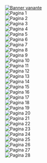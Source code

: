 <div class="flex tw-qw" style="opacity: 1; margin-right: 0px;"><div></div><a class="flex tw-as tw-rl tw-vp tw-dea" rel="noopener noreferrer" href="/manga/27570/venante"><img alt="Banner vanante" class="tw-zba" src="https://black.slimeread.com/users/115/1739319177044-banner_Venante.png" style="filter: invert(0);"></a><div></div><div class="flex tw-as tw-rl tw-vp tw-dea"><img alt="Pagina 1 " class="tw-zba tw-hm filter  " src="https://black.slimeread.com/56ba9bf3-2d9f-43a9-b041-635fc8afae10/2555dc69-feb5-4590-9cab-983b1f3b2e9f/_11139_96_0.png" style="filter: invert(0);"></div><div class="flex tw-as tw-rl tw-vp tw-dea"><img alt="Pagina 2 " class="tw-zba tw-hm filter  " src="https://black.slimeread.com/56ba9bf3-2d9f-43a9-b041-635fc8afae10/2555dc69-feb5-4590-9cab-983b1f3b2e9f/_11139_96_1.png" style="filter: invert(0);"></div><div class="flex tw-as tw-rl tw-vp tw-dea"><img alt="Pagina 3 " class="tw-zba tw-hm filter  " src="https://black.slimeread.com/56ba9bf3-2d9f-43a9-b041-635fc8afae10/2555dc69-feb5-4590-9cab-983b1f3b2e9f/_11139_96_2.png" style="filter: invert(0);"></div><div class="flex tw-as tw-rl tw-vp tw-dea"><img alt="Pagina 4 " class="tw-zba tw-hm filter  " src="https://black.slimeread.com/56ba9bf3-2d9f-43a9-b041-635fc8afae10/2555dc69-feb5-4590-9cab-983b1f3b2e9f/_11139_96_3.png" style="filter: invert(0);"></div><div class="flex tw-as tw-rl tw-vp tw-dea"><img alt="Pagina 5 " class="tw-zba tw-hm filter  " src="https://black.slimeread.com/56ba9bf3-2d9f-43a9-b041-635fc8afae10/2555dc69-feb5-4590-9cab-983b1f3b2e9f/_11139_96_4.png" style="filter: invert(0);"></div><div class="flex tw-as tw-rl tw-vp tw-dea"><img alt="Pagina 6 " class="tw-zba tw-hm filter  " src="https://black.slimeread.com/56ba9bf3-2d9f-43a9-b041-635fc8afae10/2555dc69-feb5-4590-9cab-983b1f3b2e9f/_11139_96_5.png" style="filter: invert(0);"></div><div class="flex tw-as tw-rl tw-vp tw-dea"><img alt="Pagina 7 " class="tw-zba tw-hm filter  " src="https://black.slimeread.com/56ba9bf3-2d9f-43a9-b041-635fc8afae10/2555dc69-feb5-4590-9cab-983b1f3b2e9f/_11139_96_6.png" style="filter: invert(0);"></div><div class="flex tw-as tw-rl tw-vp tw-dea"><img alt="Pagina 8 " class="tw-zba tw-hm filter  " src="https://black.slimeread.com/56ba9bf3-2d9f-43a9-b041-635fc8afae10/2555dc69-feb5-4590-9cab-983b1f3b2e9f/_11139_96_7.png" style="filter: invert(0);"></div><div class="flex tw-as tw-rl tw-vp tw-dea"><img alt="Pagina 9 " class="tw-zba tw-hm filter  " src="https://black.slimeread.com/56ba9bf3-2d9f-43a9-b041-635fc8afae10/2555dc69-feb5-4590-9cab-983b1f3b2e9f/_11139_96_8.png" style="filter: invert(0);"></div><div class="flex tw-as tw-rl tw-vp tw-dea"><img alt="Pagina 10 " class="tw-zba tw-hm filter  " src="https://black.slimeread.com/56ba9bf3-2d9f-43a9-b041-635fc8afae10/2555dc69-feb5-4590-9cab-983b1f3b2e9f/_11139_96_9.png" style="filter: invert(0);"></div><div class="flex tw-as tw-rl tw-vp tw-dea"><img alt="Pagina 11 " class="tw-zba tw-hm filter  " src="https://black.slimeread.com/56ba9bf3-2d9f-43a9-b041-635fc8afae10/2555dc69-feb5-4590-9cab-983b1f3b2e9f/_11139_96_10.png" style="filter: invert(0);"></div><div class="flex tw-as tw-rl tw-vp tw-dea"><img alt="Pagina 12 " class="tw-zba tw-hm filter  " src="https://black.slimeread.com/56ba9bf3-2d9f-43a9-b041-635fc8afae10/2555dc69-feb5-4590-9cab-983b1f3b2e9f/_11139_96_11.png" style="filter: invert(0);"></div><div class="flex tw-as tw-rl tw-vp tw-dea"><img alt="Pagina 13 " class="tw-zba tw-hm filter  " src="https://black.slimeread.com/56ba9bf3-2d9f-43a9-b041-635fc8afae10/2555dc69-feb5-4590-9cab-983b1f3b2e9f/_11139_96_12.png" style="filter: invert(0);"></div><div class="flex tw-as tw-rl tw-vp tw-dea"><img alt="Pagina 14 " class="tw-zba tw-hm filter  " src="https://black.slimeread.com/56ba9bf3-2d9f-43a9-b041-635fc8afae10/2555dc69-feb5-4590-9cab-983b1f3b2e9f/_11139_96_13.png" style="filter: invert(0);"></div><div class="flex tw-as tw-rl tw-vp tw-dea"><img alt="Pagina 15 " class="tw-zba tw-hm filter  " src="https://black.slimeread.com/56ba9bf3-2d9f-43a9-b041-635fc8afae10/2555dc69-feb5-4590-9cab-983b1f3b2e9f/_11139_96_14.png" style="filter: invert(0);"></div><div class="flex tw-as tw-rl tw-vp tw-dea"><img alt="Pagina 16 " class="tw-zba tw-hm filter  " src="https://black.slimeread.com/56ba9bf3-2d9f-43a9-b041-635fc8afae10/2555dc69-feb5-4590-9cab-983b1f3b2e9f/_11139_96_15.png" style="filter: invert(0);"></div><div class="flex tw-as tw-rl tw-vp tw-dea"><img alt="Pagina 17 " class="tw-zba tw-hm filter  " src="https://black.slimeread.com/56ba9bf3-2d9f-43a9-b041-635fc8afae10/2555dc69-feb5-4590-9cab-983b1f3b2e9f/_11139_96_16.png" style="filter: invert(0);"></div><div class="flex tw-as tw-rl tw-vp tw-dea"><img alt="Pagina 18 " class="tw-zba tw-hm filter  " src="https://black.slimeread.com/56ba9bf3-2d9f-43a9-b041-635fc8afae10/2555dc69-feb5-4590-9cab-983b1f3b2e9f/_11139_96_17.png" style="filter: invert(0);"></div><div class="flex tw-as tw-rl tw-vp tw-dea"><img alt="Pagina 19 " class="tw-zba tw-hm filter  " src="https://black.slimeread.com/56ba9bf3-2d9f-43a9-b041-635fc8afae10/2555dc69-feb5-4590-9cab-983b1f3b2e9f/_11139_96_18.png" style="filter: invert(0);"></div><div class="flex tw-as tw-rl tw-vp tw-dea"><img alt="Pagina 20 " class="tw-zba tw-hm filter  " src="https://black.slimeread.com/56ba9bf3-2d9f-43a9-b041-635fc8afae10/2555dc69-feb5-4590-9cab-983b1f3b2e9f/_11139_96_19.png" style="filter: invert(0);"></div><div class="flex tw-as tw-rl tw-vp tw-dea"><img alt="Pagina 21 " class="tw-zba tw-hm filter  " src="https://black.slimeread.com/56ba9bf3-2d9f-43a9-b041-635fc8afae10/2555dc69-feb5-4590-9cab-983b1f3b2e9f/_11139_96_20.png" style="filter: invert(0);"></div><div class="flex tw-as tw-rl tw-vp tw-dea"><img alt="Pagina 22 " class="tw-zba tw-hm filter  " src="https://black.slimeread.com/56ba9bf3-2d9f-43a9-b041-635fc8afae10/2555dc69-feb5-4590-9cab-983b1f3b2e9f/_11139_96_21.png" style="filter: invert(0);"></div><div class="flex tw-as tw-rl tw-vp tw-dea"><img alt="Pagina 23 " class="tw-zba tw-hm filter  " src="https://black.slimeread.com/56ba9bf3-2d9f-43a9-b041-635fc8afae10/2555dc69-feb5-4590-9cab-983b1f3b2e9f/_11139_96_22.png" style="filter: invert(0);"></div><div class="flex tw-as tw-rl tw-vp tw-dea"><img alt="Pagina 24 " class="tw-zba tw-hm filter  " src="https://black.slimeread.com/56ba9bf3-2d9f-43a9-b041-635fc8afae10/2555dc69-feb5-4590-9cab-983b1f3b2e9f/_11139_96_23.png" style="filter: invert(0);"></div><div class="flex tw-as tw-rl tw-vp tw-dea"><img alt="Pagina 25 " class="tw-zba tw-hm filter  " src="https://black.slimeread.com/56ba9bf3-2d9f-43a9-b041-635fc8afae10/2555dc69-feb5-4590-9cab-983b1f3b2e9f/_11139_96_24.png" style="filter: invert(0);"></div><div class="flex tw-as tw-rl tw-vp tw-dea"><img alt="Pagina 26 " class="tw-zba tw-hm filter  " src="https://black.slimeread.com/56ba9bf3-2d9f-43a9-b041-635fc8afae10/2555dc69-feb5-4590-9cab-983b1f3b2e9f/_11139_96_25.png" style="filter: invert(0);"></div><div class="flex tw-as tw-rl tw-vp tw-dea"><img alt="Pagina 27 " class="tw-zba tw-hm filter  " src="https://black.slimeread.com/56ba9bf3-2d9f-43a9-b041-635fc8afae10/2555dc69-feb5-4590-9cab-983b1f3b2e9f/_11139_96_26.png" style="filter: invert(0);"></div><div class="flex tw-as tw-rl tw-vp tw-dea"><img alt="Pagina 28 " class="tw-zba tw-hm filter  " src="https://black.slimeread.com/56ba9bf3-2d9f-43a9-b041-635fc8afae10/2555dc69-feb5-4590-9cab-983b1f3b2e9f/_11139_96_27.png" style="filter: invert(0);"></div></div>